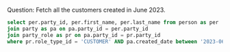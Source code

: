 Question:
Fetch all the customers created in June 2023.

```sql
select per.party_id, per.first_name, per.last_name from person as per
join party as pa on pa.party_id = per.party_id
join party_role as pr on pa.party_id = pr.party_id
where pr.role_type_id = 'CUSTOMER' AND pa.created_date between '2023-06-01' AND '2023-06-30';
```
